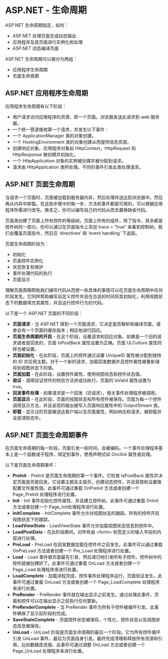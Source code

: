 # ASP.NET - 生命周期

ASP.NET 生命周期指定，如何：  

- ASP.NET 处理页面生成动态输出
- 应用程序及其页面进行实例化和处理  
- ASP.NET 动态编译页面

ASP.NET 生命周期可以被分为两组：  

- 应用程序生命周期
- 页面生命周期

## ASP.NET 应用程序生命周期

应用程序生命周期有以下阶段：  

- 用户请求访问应用程序的资源，即一个页面。浏览器发送此请求到 web 服务器。  
- 一个统一管道接收第一个请求，并发生以下事件：
 - 一个 ApplicationManager 类的对象创建。
 - 一个 HostingEnvironment 类的对象创建从而提供信息资源。
- 创建响应对象。应用程序对象如 HttpContext，HttpRequest 和 HttpResponse 被创建并初始化。
- 一个 HttpApplication 对象的实例被创建并被分配到请求。
- 请求由 HttpApplication 类所处理。不同的事件引发此类处理请求。

## ASP.NET 页面生命周期

当请求一个页面时，页面被加载到服务器内存，然后处理并送达到浏览器中。然后再从内存中卸载。在这些步骤中的每一步，方法和事件都是可用的，可以根据应用程序所需进行改写。换言之，你可以编写自己的代码从而去置换缺省代码。

页面类创建了页面上所有控件的等级树。页面上所有的组件，除了指令，其余都是控件树的一部分。你可以通过在页面指令上添加 trace = ”true” 来看到控制树。我们会覆盖页面指令，然后在 ‘directives’ 和 ‘event handling’ 下追踪。

页面生命周期阶段为：

- 初始化
- 页面控件实例化
- 状态恢复和维护
- 事件处理代码的执行
- 页面显示

理解页面周期帮助我们编写代码从而使一些具体的事情可以在页面生命周期中任何阶段发生。它同样帮助编写自定义控件并且在合适的时间将其初始化，利用视图状态下的数据填充其属性，并且运行控件行为的代码。

以下是一个 ASP.NET 页面的不同阶段：

- **页面请求** - 当 ASP.NET 得到一个页面请求，它决定是否解析和编译页面，或者会有一个页面的缓存版本；相应地进行回应。
- **页面生命周期的开启** - 在这个阶段，设置请求和回应对象。如果是一个旧的请求或者是回发的，页面 IsPostBack 属性设置为正确。页面 ULCulture 属性同样也被设置。
- **页面初始化** - 在此阶段，页面上的控件通过设置 UniqueID 属性被分配到独特的 ID 并应用主题。对于一个新的请求，加载回发数据并且控件属性被重新储存到视图状态下的值。
- **页面加载** - 在此阶段，设置控件属性，使用视图状态和控件状态值。
- **验证** - 调用验证控件的校验方法并成功执行，页面的 IsValid 属性设置为 true。
- **回发事件处理** - 如果请求是一个回发（旧请求），相关事件处理程序被调用。
- **页面显示** - 在此阶段，页面的视图状态和所有控件被保存。页面为每一个控件调用显示方法，并且呈现的输出被写入页面响应属性中的 OutputStream 类。
- **卸载** - 显示过的页面被送达客户端以及页面属性，例如响应和请求，被卸载并全部清除完毕。

## ASP.NET 页面生命周期事件

在页面生命周期的每一阶段，页面引发一些时间，会被编码。一个事件处理程序基本上是一个函数或子程序，绑定到事件，使用声明式如 Onclick 属性或处理。

以下是页面生命周期事件：

- **PreInit** - PreInit 是页面生命周期的第一个事件。它检查 IsPostBack 属性并决定页面是否是回发。它设置主题及主版页，创建动态控件，并且获取和设置值配置文件属性值。此事件可通过重载 OnPreInit 方法或者创建一个 Page_PreInit 处理程序进行处置。
- **Init** - Init 事件初始化控件属性，并且建立控件树。此事件可通过重载 OnInit 方法或者创建一个 Page_Init处理程序进行处置。
- **InitComplete** - InitComplete 事件允许对视图状态的跟踪。所有的控件开启视图状态下的跟踪。
- **LoadViewState** - LoadViewState 事件允许加载视图状态信息到控件中。
- **LoadPostData** - 在此阶段期间，对所有由 \<form> 标签定义的输入字段的内容进行处理。
- **PreLoad** - PreLoad 在回发数据加载在控件中之前发生。此事件可以通过重载 OnPreLoad 方法或者创建一个 Pre_Load 处理程序进行处置。
- **Load** - Load 事件被页面最先引发，然后递归地引发所有子控件。控件树中的控件就被创建好了。此事件可通过重载 OnLoad 方法或者创建一个 Page_Load 处理程序来进行处置。
- **LoadComplete** - 加载进程完成，控件事件处理程序运行，页面验证发生。此事件可通过重载 OnLoad 方法或者创建一个 Page_LoadComplete 处理程序来进行处置。
- **PreRender** - PreRender 事件就在输出显示之前发生。通过处理此事件，页面和控件可以在输出显示之前执行任何更新。
- **PreRenderComplete** - 当 PreRender 事件为所有子控件被循环引发，此事件确保了显示前阶段的完成。
- **SaveStateComplete** - 页面控件状态被保存。个性化、控件状态以及视图状态信息被保存。
- **UnLoad** - UnLoad 阶段是页面生命周期的最后一个阶段。它为所有控件循环引发 UnLoad 事件，最后为页面自身引发。最终完成清理和释放所有资源和引用，比如数据库连接。此事件可通过调整 OnLoad 方法或者创建一个 Page_UnLoad 处理程序来进行处置。






